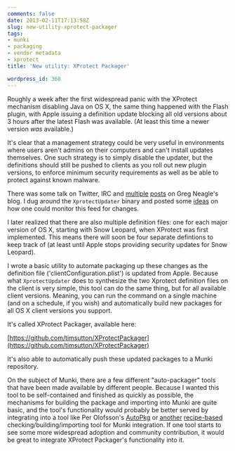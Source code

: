 ```yaml
---
comments: false
date: 2013-02-11T17:13:58Z
slug: new-utility-xprotect-packager
tags:
- munki
- packaging
- vendor metadata
- xprotect
title: 'New utility: XProtect Packager'

wordpress_id: 368
---
```


Roughly a week after the first widespread panic with the XProtect mechanism disabling Java on OS X, the same thing happened with the Flash plugin, with Apple issuing a definition update blocking all old versions about 3 hours after the latest Flash was available. (At least this time a newer version _was_ available.)

It's clear that a management strategy could be very useful in environments where users aren't admins on their computers and can't install updates themselves. One such strategy is to simply disable the updater, but the definitions should still be pushed to clients as you roll out new plugin versions, to enforce minimum security requirements as well as be able to protect against known malware.

There was some talk on Twitter, IRC and [multiple](http://managingosx.wordpress.com/2013/02/01/more-thoughts-on-xprotect-updater) [posts](http://managingosx.wordpress.com/2013/02/04/still-more-on-the-xprotect-updater) on Greg Neagle's blog. I dug around the `XprotectUpdater` binary and posted some [ideas](http://macops.ca/monitoring-apples-xprotect-meta-feed-for-changes/) on how one could monitor this feed for changes.

I later realized that there are also multiple definition files: one for each major version of OS X, starting with Snow Leopard, when XProtect was first implemented. This means there will soon be four separate defintions to keep track of (at least until Apple stops providing security updates for Snow Leopard).

I wrote a basic utility to automate packaging up these changes as the definition file ('clientConfiguration.plist') is updated from Apple. Because what `XprotectUpdater` does to synthesize the two Xprotect definition files on the client is very simple, this tool can do the same thing, but for all available client versions. Meaning, you can run the command on a single machine (and on a schedule, if you wish) and automatically build new packages for all OS X client versions you support.

It's called XProtect Packager, available here:

[https://github.com/timsutton/XProtectPackager](https://github.com/timsutton/XProtectPackager)

It's also able to automatically push these updated packages to a Munki repository.

On the subject of Munki, there are a few different "auto-packager" tools that have been made available by different people. Because I wanted this tool to be self-contained and finished as quickly as possible, the mechanisms for building the package and importing into Munki are quite basic, and the tool's functionality would probably be better served by integrating into a tool like Per Olofsson's [AutoPkg](http://code.google.com/p/macautopkg) or [another](http://neographophobic.github.com/autoMunkiImporter) [recipe-based](https://github.com/tzmaceng/automunki) checking/building/importing tool for Munki integration. If one tool starts to see some more widespread adoption and community contribution, it would be great to integrate XProtect Packager's functionality into it.
